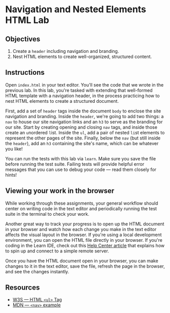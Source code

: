 # Navigation and Nested Elements HTML Lab

## Objectives

1. Create a `header` including navigation and branding.
2. Nest HTML elements to create well-organized, structured content.

## Instructions

Open `index.html` in your text editor. You'll see the code that we wrote in the previous lab. In this lab, you're tasked with extending that well-formed HTML template with a navigation header, in the process practicing how to nest HTML elements to create a structured document.

First, add a set of `header` tags inside the document `body` to enclose the site navigation and branding. Inside the `header`, we're going to add two things: a `nav` to house our site navigation links and an `h3` to serve as the branding for our site. Start by creating opening and closing `nav` tags, and inside those create an `u`nordered `l`ist. Inside the `ul`, add a pair of nested `li`st elements to represent the other pages of the site. Finally, below the `nav` (but still inside the `header`), add an `h3` containing the site's name, which can be whatever you like!

You can run the tests with this lab via `learn`. Make sure you save the file before running the test suite. Failing tests will provide helpful error messages that you can use to debug your code — read them closely for hints!

## Viewing your work in the browser

While working through these assignments, your general workflow should center on writing code in the text editor and periodically running the test suite in the terminal to check your work.

Another great way to track your progress is to open up the HTML document in your browser and watch how each change you make in the text editor affects the visual layout in the browser. If you're using a local development environment, you can open the HTML file directly in your browser. If you're coding in the Learn IDE, check out this [Help Center article](httpserver) that explains how to spin up and connect to a simple remote server.

Once you have the HTML document open in your browser, you can make changes to it in the text editor, save the file, refresh the page in the browser, and see the changes instantly.

## Resources

* [W3S — HTML `<ul>` Tag](https://www.w3schools.com/tags/tag_ul.asp)
* [MDN — `<nav>` example](https://developer.mozilla.org/en-US/docs/Web/HTML/Element/nav#Examples)
